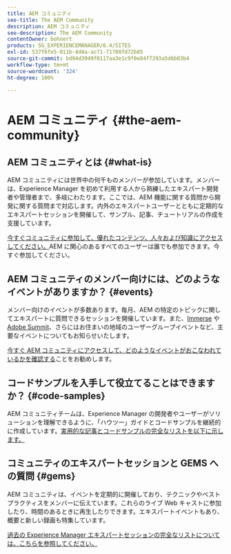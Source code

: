 ```yaml
---
title: AEM コミュニティ
seo-title: The AEM Community
description: AEM コミュニティ
seo-description: The AEM Community
contentOwner: bohnert
products: SG_EXPERIENCEMANAGER/6.4/SITES
exl-id: 537f6fe5-011b-4d4a-ac71-71708fd72b85
source-git-commit: bd94d3949f0117aa3e1c9f0e84f7293a5d6b03b4
workflow-type: tm+mt
source-wordcount: '324'
ht-degree: 100%

---
```


# AEM コミュニティ {#the-aem-community}

## AEM コミュニティとは {#what-is}

AEM コミュニティには世界中の何千ものメンバーが参加しています。メンバーは、Experience Manager を初めて利用する人から熟練したエキスパート開発者や管理者まで、多岐にわたります。ここでは、AEM 機能に関する質問から開発に関する質問まで対応します。内外のエキスパートユーザーとともに定期的なエキスパートセッションを開催して、サンプル、記事、チュートリアルの作成を支援しています。

[今すぐコミュニティに参加して、優れたコンテンツ、人々および知識にアクセスしてください。](https://forums.adobe.com/community/experience-cloud/marketing-cloud/experience-manager)AEM に関心のあるすべてのユーザーは誰でも参加できます。今すぐ参加してください。

## AEM コミュニティのメンバー向けには、どのようなイベントがありますか？ {#events}

メンバー向けのイベントが多数あります。毎月、AEM の特定のトピックに関してエキスパートに質問できるセッションを開催しています。また、[Immerse](http://help-forums.adobe.com/content/adobeforums/en/experience-manager-forum/adobe-experience-manager.topic.html/forum__fb7p-the_immerseagendai.html) や [Adobe Summit](http://summit.adobe.com/na/?promoid=6JMR7JQY&amp;mv=other)、さらにはお住まいの地域のユーザーグループイベントなど、主要なイベントについてもお知らせいたします。

[今すぐ AEM コミュニティにアクセスして、どのようなイベントがおこなわれているかを確認する](http://help-forums.adobe.com/content/adobeforums/en/experience-manager-forum/adobe-experience-manager.html)ことをお勧めします。

## コードサンプルを入手して役立てることはできますか？ {#code-samples}

AEM コミュニティチームは、Experience Manager の開発者やユーザーがソリューションを理解できるように、「ハウツー」ガイドとコードサンプルを継続的に作成しています。[実用的な記事とコードサンプルの完全なリストを以下に示します。](https://helpx.adobe.com/jp/experience-manager/topics/how-to.html)

## コミュニティのエキスパートセッションと GEMS への質問 {#gems}

AEM コミュニティは、イベントを定期的に開催しており、テクニックやベストプラクティスをメンバーに伝えています。これらのライブ Web キャストに参加したり、時間のあるときに再生したりできます。エキスパートイベントもあり、概要と新しい録画も特集しています。

[過去の Experience Manager エキスパートセッションの完全なリストについては、こちらを参照してください。](https://helpx.adobe.com/experience-manager/kt/eseminars/ask-the-expert/atace-index.html)
